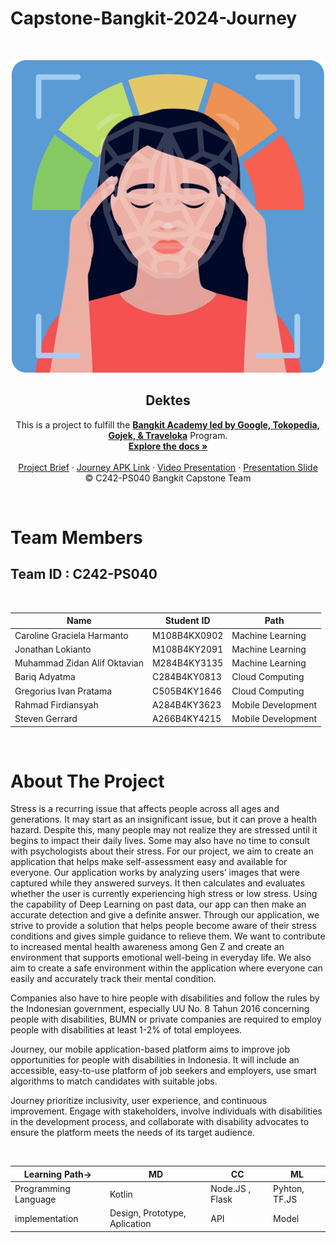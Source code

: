 # Capstone-Bangkit-2024-Journey

<!-- PROJECT LOGO -->
<br />
<p align="center">
  <a href='https://github.com/jonathanlokianto/Capstone'><img src='logo.png' type='image' alt="Logo"></a>
  <h2 align="center">
  Dektes</h2>
  
  <p align="center">
  This is a project to fulfill the  <a href="https://grow.google/intl/id_id/bangkit/"><strong>Bangkit Academy led by Google, Tokopedia, Gojek, & Traveloka</strong></a>
   Program.
    <br />
    <a href="https://github.com/jonathanlokianto/Capstone"><strong>Explore the docs »</strong></a>
    <br />
    <br />
    <a href="#">Project Brief</a>
    ·
    <a href="#">Journey APK Link</a>
    ·
    <a href="#">Video Presentation</a>
    ·
    <a href="#">Presentation Slide</a>
    <br />
    © C242-PS040 Bangkit Capstone Team
  </p>
</p>
<br>

# Team Members

## Team ID : C242-PS040

<br>

| Name                              | Student ID    | Path                  |
| ----------------------            | ----------    | -------------------   |
| Caroline Graciela Harmanto        | M108B4KX0902  | Machine Learning      |
| Jonathan Lokianto	                | M108B4KY2091  | Machine Learning      |
| Muhammad Zidan Alif Oktavian      | M284B4KY3135  | Machine Learning      |
| Bariq Adyatma                     | C284B4KY0813  | Cloud Computing       |
| Gregorius Ivan Pratama	        | C505B4KY1646  | Cloud Computing       |
| Rahmad Firdiansyah	            | A284B4KY3623  | Mobile Development    |
| Steven Gerrard		            | A266B4KY4215  | Mobile Development    |

<br>

# About The Project
<p>Stress is a recurring issue that affects people across all ages and generations. It may start as an insignificant issue, but it can prove a health hazard. Despite this, many people may not realize they are stressed until it begins to impact their daily lives. Some may also have no time to consult with psychologists about their stress. For our project, we aim to create an application that helps make self-assessment easy and available for everyone. Our application works by analyzing users’ images that were captured while they answered surveys. It then calculates and evaluates whether the user is currently experiencing high stress or low stress. Using the capability of Deep Learning on past data, our app can then make an accurate detection and give a definite answer. Through our application, we strive to provide a solution that helps people become aware of their stress conditions and gives simple guidance to relieve them. We want to contribute to increased mental health awareness among Gen Z and create an environment that supports emotional well-being in everyday life. We also aim to create a safe environment within the application where everyone can easily and accurately track their mental condition. </p>

<p>Companies also have to hire people with disabilities and follow the rules by the Indonesian government, especially UU No. 8 Tahun 2016 concerning people with disabilities, BUMN or private companies are required to employ people with disabilities at least 1-2% of total employees.</p>

<p>Journey, our mobile application-based platform aims to improve job opportunities for people with disabilities in Indonesia. It will include an accessible, easy-to-use platform of job seekers and employers, use smart algorithms to match candidates with suitable jobs.</p>

<p>Journey prioritize inclusivity, user experience, and continuous improvement. Engage with stakeholders, involve individuals with disabilities in the development process, and collaborate with disability advocates to ensure the platform meets the needs of its target audience.</p>

<br>





|Learning Path->| MD | CC | ML |
| --- | --- | --- | --- |
|Programming Language|Kotlin|Node.JS , Flask|Pyhton, TF.JS|
|implementation|Design, Prototype, Aplication|API|Model|
